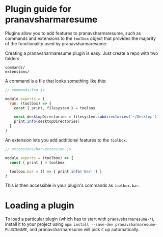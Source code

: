 # Plugin guide for pranavsharmaresume

Plugins allow you to add features to pranavsharmaresume, such as commands and
extensions to the `toolbox` object that provides the majority of the functionality
used by pranavsharmaresume.

Creating a pranavsharmaresume plugin is easy. Just create a repo with two folders:

```
commands/
extensions/
```

A command is a file that looks something like this:

```js
// commands/foo.js

module.exports = {
  run: (toolbox) => {
    const { print, filesystem } = toolbox

    const desktopDirectories = filesystem.subdirectories(`~/Desktop`)
    print.info(desktopDirectories)
  }
}
```

An extension lets you add additional features to the `toolbox`.

```js
// extensions/bar-extension.js

module.exports = (toolbox) => {
  const { print } = toolbox

  toolbox.bar = () => { print.info('Bar!') }
}
```

This is then accessible in your plugin's commands as `toolbox.bar`.

# Loading a plugin

To load a particular plugin (which has to start with `pranavsharmaresume-*`),
install it to your project using `npm install --save-dev pranavsharmaresume-PLUGINNAME`,
and pranavsharmaresume will pick it up automatically.
